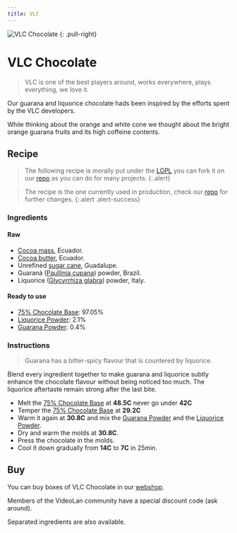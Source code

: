 ```yaml
---
title: VLC
---
```


![VLC Chocolate](/static/img/banner-vlc-chocolate-o.png)
{: .pull-right}

VLC Chocolate
=============

> VLC is one of the best players around, works everywhere, plays everything,
> we love it.

Our guarana and liquorice chocolate hads been inspired by the efforts spent
by the VLC developers.

While thinking about the orange and white cone we thought about the bright
orange guarana fruits and its high coffeine contents.

Recipe
------

> The following recipe is morally put under the
> [LGPL](http://2.borgodoro.it/license) you can
> fork it on our [repo](http://github.com/borgodoro/choco)
> as you can do for many projects.
{:.alert}

> The recipe is the one currently used in production, check
> our [repo](http://github.com/borgodoro/choco) for further changes.
{:.alert .alert-success}

### Ingredients

#### Raw

- [Cocoa mass](http://en.wikipedia.org/wiki/Chocolate_liquor), Ecuador.
- [Cocoa butter](http://en.wikipedia.org/wiki/Cocoa_butter), Ecuador.
- Unrefined [sugar cane](http://en.wikipedia.org/wiki/Sugarcane), Guadalupe.
- Guaranà ([Paullinia cupana](http://en.wikipedia.org/wiki/Guarana)) powder, Brazil.
- Liquorice ([Glycyrrhiza glabra](http://en.wikipedia.org/wiki/Glycyrrhiza_glabra)) powder, Italy.

#### Ready to use

- [75% Chocolate Base](http://shop.borgodoro.it/products/chocolate-base-75): 97.05%
- [Liquorice Powder](http://shop.borgodoro.it/products/liquorice-powder): 2.1%
- [Guarana Powder](http://shop.borgodoro.it/products/guarana-powder): 0.4%

### Instructions

> Guarana has a bitter-spicy flavour that is countered by liquorice.

Blend every ingredient together to make guarana and liquorice subtly enhance
the chocolate flavour without being noticed too much.
The liquorice aftertaste remain strong after the last bite.

- Melt the [75% Chocolate Base](http://shop.borgodoro.it/products/chocolate-base-75) at **48.5C** never go under **42C**
- Temper the [75% Chocolate Base](http://shop.borgodoro.it/products/chocolate-base-75) at **29.2C**
- Warm it again at **30.8C** and mix the [Guarana Powder](http://shop.borgodoro.it/products/guarana-powder) and the [Liquorice Powder](http://shop.borgodoro.it/products/liquorice-powder).
- Dry and warm the molds at **30.8C**.
- Press the chocolate in the molds.
- Cool it down gradually from **14C** to **7C** in 25min.

## Buy

You can buy boxes of VLC Chocolate in our [webshop](http://shop.borgodoro.it).

Members of the VideoLan community have a special discount code (ask around).

Separated ingredients are also available.

